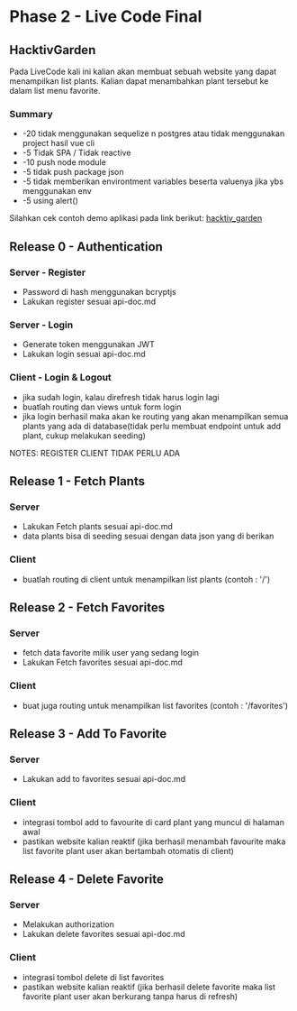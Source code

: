 # Phase 2 - Live Code Final

## HacktivGarden
Pada LiveCode kali ini kalian akan membuat sebuah website yang dapat menampilkan list plants. Kalian dapat menambahkan plant tersebut ke dalam list menu favorite.

### Summary

- -20 tidak menggunakan sequelize n postgres atau tidak menggunakan project hasil vue cli
- -5 Tidak SPA / Tidak reactive
- -10 push node module
- -5 tidak push package json
- -5 tidak memberikan environtment variables beserta valuenya jika ybs menggunakan env
- -5 using alert()

Silahkan cek contoh demo aplikasi pada link berikut: [hacktiv_garden](https://streamable.com/m32pel)

## Release 0 - Authentication

### Server - Register
- Password di hash menggunakan bcryptjs
- Lakukan register sesuai api-doc.md

### Server - Login
- Generate token menggunakan JWT
- Lakukan login sesuai api-doc.md

### Client - Login & Logout
- jika sudah login, kalau direfresh tidak harus login lagi
- buatlah routing dan views untuk form login
- jika login berhasil maka akan ke routing yang akan menampilkan semua plants yang ada di database(tidak perlu membuat endpoint untuk add plant, cukup melakukan seeding)

NOTES: REGISTER CLIENT TIDAK PERLU ADA


## Release 1 - Fetch Plants 

### Server
- Lakukan Fetch plants sesuai api-doc.md
- data plants bisa di seeding sesuai dengan data json yang di berikan

### Client
- buatlah routing di client untuk menampilkan list plants (contoh : '/')

## Release 2 - Fetch Favorites

### Server
- fetch data favorite milik user yang sedang login
- Lakukan Fetch favorites sesuai api-doc.md

### Client
- buat juga routing untuk menampilkan list favorites (contoh : '/favorites')

## Release 3 - Add To Favorite

### Server
- Lakukan add to favorites sesuai api-doc.md

### Client
- integrasi tombol add to favourite di card plant yang muncul di halaman awal
- pastikan website kalian reaktif (jika berhasil menambah favourite maka list favorite plant user akan bertambah otomatis di client)


## Release 4 - Delete Favorite

### Server
- Melakukan authorization
- Lakukan delete favorites sesuai api-doc.md

### Client
- integrasi tombol delete di list favorites
- pastikan website kalian reaktif (jika berhasil delete favorite maka list favorite plant user akan berkurang tanpa harus di refresh)
